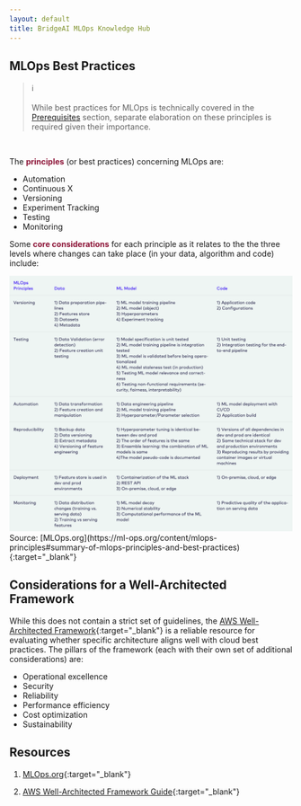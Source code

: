```yaml
---
layout: default
title: BridgeAI MLOps Knowledge Hub
---
```


## MLOps Best Practices


<blockquote class="callout callout_info">
<span class="callout-icon">ℹ️</span>
    <br>
    <br>
    While best practices for MLOps is technically covered in the <a href="https://digicatapult.github.io/bridgeAI-MLOps-knowledge-hub/prerequisites.html" target="_blank">Prerequisites</a> section, separate elaboration on these principles is required given their importance.
</blockquote>
<br>

The <span style="color:#8C1437"><b>principles</b></span> (or best practices) concerning MLOps are:
- Automation
- Continuous X
- Versioning
- Experiment Tracking
- Testing
- Monitoring

Some <span style="color:#8C1437"><b>core considerations</b></span> for each principle as it relates to the the three levels where changes can take place (in your data, algorithm and code) include:

<img src="mlops_principles.png">
Source: [MLOps.org](https://ml-ops.org/content/mlops-principles#summary-of-mlops-principles-and-best-practices){:target="_blank"}

## Considerations for a Well-Architected Framework

While this does not contain a strict set of guidelines, the [AWS Well-Architected Framework](https://docs.aws.amazon.com/wellarchitected/latest/framework/welcome.html){:target="_blank"} is a reliable resource for evaluating whether specific architecture aligns well with cloud best practices. The pillars of the framework (each with their own set of additional considerations) are:

- Operational excellence
- Security
- Reliability
- Performance efficiency
- Cost optimization
- Sustainability

## Resources

1. [MLOps.org](https://ml-ops.org/content/mlops-principles){:target="_blank"}

2. [AWS Well-Architected Framework Guide](https://docs.aws.amazon.com/wellarchitected/latest/framework/welcome.html){:target="_blank"}